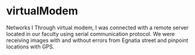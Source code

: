 # virtualModem
Networks I
Through virtual modem, I was connected with a remote server located in our faculty using serial communication protocol.
We were receiving images with and without errors from Egnatia street and pinpoint locations with GPS.
